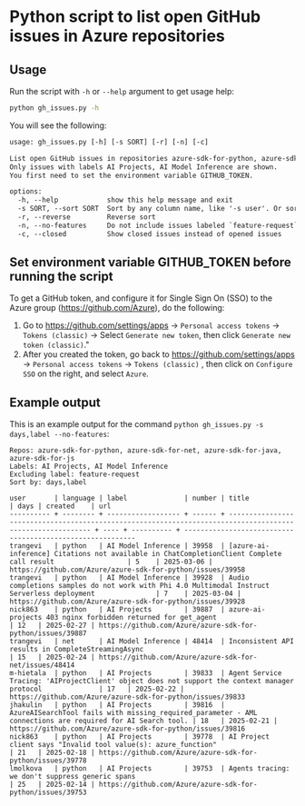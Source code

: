 # Python script to list open GitHub issues in Azure repositories

## Usage

Run the script with `-h` or `--help` argument to get usage help:

```bash
python gh_issues.py -h
```

You will see the following:

```txt
usage: gh_issues.py [-h] [-s SORT] [-r] [-n] [-c]

List open GitHub issues in repositories azure-sdk-for-python, azure-sdk-for-net, azure-sdk-for-java, azure-sdk-for-js.
Only issues with labels AI Projects, AI Model Inference are shown.
You first need to set the environment variable GITHUB_TOKEN.

options:
  -h, --help            show this help message and exit
  -s SORT, --sort SORT  Sort by any column name, like '-s user'. Or sort by multiple columns, separated by comma, like '-s user,language'
  -r, --reverse         Reverse sort
  -n, --no-features     Do not include issues labeled `feature-request`
  -c, --closed          Show closed issues instead of opened issues
```

## Set environment variable GITHUB_TOKEN before running the script

To get a GitHub token, and configure it for Single Sign On (SSO) to the Azure group (https://github.com/Azure), do the following:

1. Go to https://github.com/settings/apps -> `Personal access tokens` -> `Tokens (classic)` -> Select `Generate new token`, then click `Generate new token (classic)`."
1. After you created the token, go back to https://github.com/settings/apps -> `Personal access tokens` -> `Tokens (classic)` , then click on `Configure SSO` on the right, and select `Azure`.

## Example output

This is an example output for the command `python gh_issues.py -s days,label --no-features`:

```text
Repos: azure-sdk-for-python, azure-sdk-for-net, azure-sdk-for-java, azure-sdk-for-js
Labels: AI Projects, AI Model Inference
Excluding label: feature-request
Sort by: days,label

user       | language | label              | number | title                                                                                                      | days | created    | url
---------- + -------- + ------------------ + ------ + ---------------------------------------------------------------------------------------------------------- + ---- + ---------- + ----------------------------------------------------------
trangevi   | python   | AI Model Inference | 39958  | [azure-ai-inference] Citations not available in ChatCompletionClient Complete call result                  | 5    | 2025-03-06 | https://github.com/Azure/azure-sdk-for-python/issues/39958
trangevi   | python   | AI Model Inference | 39928  | Audio completions samples do not work with Phi 4.0 Multimodal Instruct Serverless deployment               | 7    | 2025-03-04 | https://github.com/Azure/azure-sdk-for-python/issues/39928
nick863    | python   | AI Projects        | 39887  | azure-ai-projects 403 nginx forbidden returned for get_agent                                               | 12   | 2025-02-27 | https://github.com/Azure/azure-sdk-for-python/issues/39887
trangevi   | net      | AI Model Inference | 48414  | Inconsistent API results in CompleteStreamingAsync                                                         | 15   | 2025-02-24 | https://github.com/Azure/azure-sdk-for-net/issues/48414
m-hietala  | python   | AI Projects        | 39833  | Agent Service Tracing: 'AIProjectClient' object does not support the context manager protocol              | 17   | 2025-02-22 | https://github.com/Azure/azure-sdk-for-python/issues/39833
jhakulin   | python   | AI Projects        | 39816  | AzureAISearchTool fails with missing_required_parameter - AML connections are required for AI Search tool. | 18   | 2025-02-21 | https://github.com/Azure/azure-sdk-for-python/issues/39816
nick863    | python   | AI Projects        | 39778  | AI Project client says "Invalid tool value(s): azure_function"                                             | 21   | 2025-02-18 | https://github.com/Azure/azure-sdk-for-python/issues/39778
lmolkova   | python   | AI Projects        | 39753  | Agents tracing: we don't suppress generic spans                                                            | 25   | 2025-02-14 | https://github.com/Azure/azure-sdk-for-python/issues/39753
```
